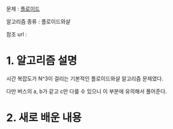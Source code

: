 문제 : [플로이드](https://www.acmicpc.net/problem/11404)

알고리즘 종류 : 플로이드와샬

참조 url : 

# 1. 알고리즘 설명

시간 복잡도가 N^3이 걸리는 기본적인 플로이드와샬 알고리즘 문제였다.

다만 버스의 a, b가 같고 c만 다를 수 있으니 이 부분에 유의해서 풀어준다.

# 2. 새로 배운 내용